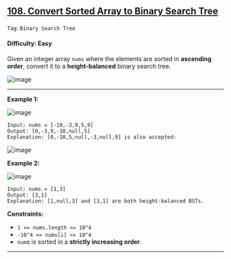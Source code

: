 ## [108. Convert Sorted Array to Binary Search Tree](https://leetcode.com/problems/convert-sorted-array-to-binary-search-tree)

```Tag```: ```Binary Search Tree```

#### Difficulty: Easy

Given an integer array ```nums``` where the elements are sorted in __ascending order__, convert it to a __height-balanced__ binary search tree.

![image](https://user-images.githubusercontent.com/35042430/224209437-f7d3bf64-b417-4214-9de8-53b6607ab3c6.png)

---

__Example 1:__

![image](https://assets.leetcode.com/uploads/2021/02/18/btree1.jpg)
```
Input: nums = [-10,-3,0,5,9]
Output: [0,-3,9,-10,null,5]
Explanation: [0,-10,5,null,-3,null,9] is also accepted:
```
![image](https://assets.leetcode.com/uploads/2021/02/18/btree2.jpg)

__Example 2:__

![image](https://assets.leetcode.com/uploads/2021/02/18/btree.jpg)
```
Input: nums = [1,3]
Output: [3,1]
Explanation: [1,null,3] and [3,1] are both height-balanced BSTs.
```

__Constraints:__

- ```1 <= nums.length <= 10^4```
- ```-10^4 <= nums[i] <= 10^4```
- ```num```s is sorted in a __strictly increasing order__.

---

